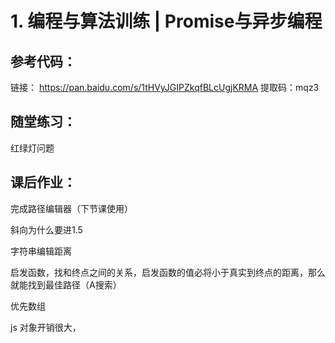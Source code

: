 # 1. 编程与算法训练 | Promise与异步编程
## 参考代码：
链接： https://pan.baidu.com/s/1tHVyJGIPZkqfBLcUgjKRMA
提取码：mqz3

## 随堂练习：
红绿灯问题

## 课后作业：
完成路径编辑器（下节课使用）

斜向为什么要进1.5

字符串编辑距离

启发函数，找和终点之间的关系，启发函数的值必将小于真实到终点的距离，那么就能找到最佳路径（A搜索）

优先数组


js 对象开销很大，